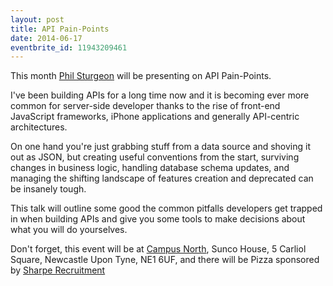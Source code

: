 ```yaml
---
layout: post
title: API Pain-Points
date: 2014-06-17
eventbrite_id: 11943209461
---
```

This month [Phil Sturgeon][1] will be presenting on API Pain-Points.

I've been building APIs for a long time now and it is becoming ever more common for server-side developer thanks to the rise of front-end JavaScript frameworks, iPhone applications and generally API-centric architectures.

On one hand you're just grabbing stuff from a data source and shoving it out as JSON, but creating useful conventions from the start, surviving changes in business logic, handling database schema updates, and managing the shifting landscape of features creation and deprecated can be insanely tough.

This talk will outline some good the common pitfalls developers get trapped in when building APIs and give you some tools to make decisions about what you will do yourselves.

Don't forget, this event will be at [Campus North][2], Sunco House, 5 Carliol Square, Newcastle Upon Tyne, NE1 6UF, and there will be Pizza sponsored by [Sharpe Recruitment][3]

[1]: https://twitter.com/philsturgeon
[2]: http://ignite100.com/
[3]: http://www.sharperecruitment.co.uk/

